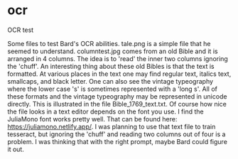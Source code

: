 # ocr
OCR test

Some files to test Bard's OCR abilities. tale.png is a simple file that he seemed to understand. columntest.jpg comes from an old Bible and it is arranged in 4 columns. The idea is to 'read' the inner two columns ignoring the 'chuff'. An interesting thing about these old Bibles is that the text is formatted. At various places in the text one may find regular text, italics text, smallcaps, and black letter. One can also see the vintage typeography where the lower case 's' is sometimes represented with a 'long s'. All of these formats and the vintage typeography may be represented in unicode directly. This is illustrated in the file Bible_1769_text.txt. Of course how nice the file looks in a text editor depends on the font you use. I find the JuliaMono font works pretty well. That can be found here: https://juliamono.netlify.app/. I was planning to use that text file to train tesseract, but ignoring the 'chuff' and reading two columns out of four is a problem. I was thinking that with the right prompt, maybe Bard could figure it out.
